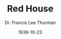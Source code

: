 ---
layout: edition-n
title: Red House
initial: "R"
rest: "ed House"
file: vol-01-redhouse.xml
volume: one
order: 01
author: Dr. Francis Lee Thurman
date: 1939-10-23
featured: true
image: /assets/img/redhouse.png
description: Old houses in the Valley of Virginia are not so old as those in Tidewater, but there are some of them of very great importance as keystones in history. Red House is one of these.
---